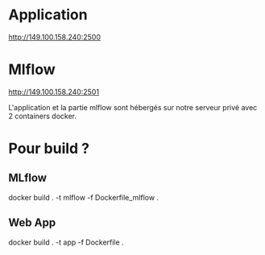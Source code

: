 # Application

http://149.100.158.240:2500

# Mlflow

http://149.100.158.240:2501

L'application et la partie mlflow sont hébergés sur notre serveur privé avec 2 containers docker.

# Pour build ?

## MLflow
docker build . -t mlflow -f Dockerfile_mlflow .

## Web App
docker build . -t app -f Dockerfile .